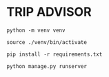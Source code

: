 # TRIP ADVISOR

```
python -m venv venv
```

```
source ./venv/bin/activate
```

```
pip install -r requirements.txt
```

```
python manage.py runserver
```